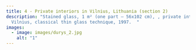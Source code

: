 ```yaml
---
title: 4 - Private interiors in Vilnius, Lithuania (section 2)
description: "Stained glass, 1 m² (one part – 56x102 cm), , private interior in
  Vilnius, classical thin glass technique, 1997.  "
images:
  - image: images/durys_2.jpg
    alt: "1"
---
```

